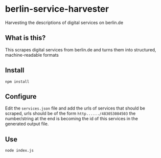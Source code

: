 # berlin-service-harvester
Harvesting the descriptions of digital services on berlin.de

## What is this?
This scrapes digital services from berlin.de and turns them into structured, machine-readable formats

## Install

```
npm install
```

## Configure

Edit the `services.json` file and add the urls of services that should be scraped, urls should be of the form `http....../483053084503` the number/string at the end is becoming the id of this services in the generated output file.

## Use

```
node index.js
```